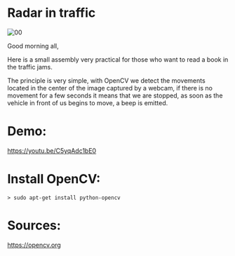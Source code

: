 # Radar in traffic
![00](https://user-images.githubusercontent.com/38251711/119191240-a57cd780-ba7e-11eb-958f-fe609a34ed22.png)

Good morning all,

Here is a small assembly very practical for those who want to read a book in the traffic jams.

The principle is very simple, with OpenCV we detect the movements located in the center of the image captured by a webcam, if there is no movement for a few seconds it means that we are stopped, as soon as the vehicle in front of us begins to move, a beep is emitted.

# Demo:
https://youtu.be/C5yqAdc1bE0

# Install OpenCV:
```shell
> sudo apt-get install python-opencv
```

# Sources:
https://opencv.org
